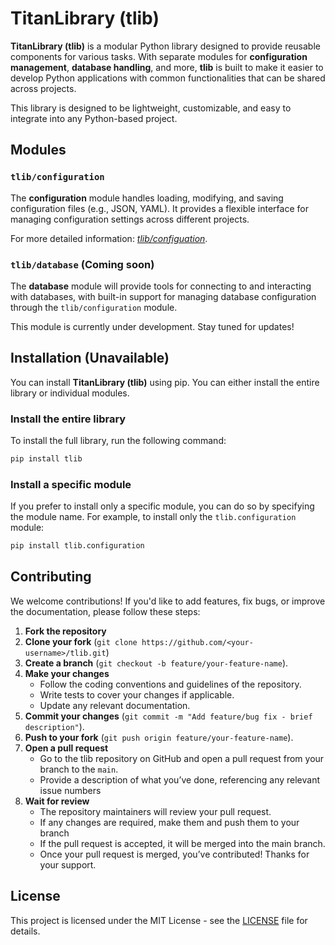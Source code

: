 # TitanLibrary (tlib)

**TitanLibrary (tlib)** is a modular Python library designed to provide reusable components for various tasks. With separate modules for **configuration management**, **database handling**, and more, **tlib** is built to make it easier to develop Python applications with common functionalities that can be shared across projects.

This library is designed to be lightweight, customizable, and easy to integrate into any Python-based project. 

## Modules

### `tlib/configuration`
The **configuration** module handles loading, modifying, and saving configuration files (e.g., JSON, YAML). It provides a flexible interface for managing configuration settings across different projects.

For more detailed information: [*tlib/configuation*](configuration/README.md).

### `tlib/database` (Coming soon)
The **database** module will provide tools for connecting to and interacting with databases, with built-in support for managing database configuration through the `tlib/configuration` module. 

This module is currently under development. Stay tuned for updates!

## Installation (Unavailable)

You can install **TitanLibrary (tlib)** using pip. You can either install the entire library or individual modules.

### Install the entire library
To install the full library, run the following command:

```bash
pip install tlib
```

### Install a specific module
If you prefer to install only a specific module, you can do so by specifying the module name. For example, to install only the `tlib.configuration` module:

```bash
pip install tlib.configuration
```

## Contributing

We welcome contributions! If you'd like to add features, fix bugs, or improve the documentation, please follow these steps:

1. **Fork the repository**
2. **Clone your fork** (`git clone https://github.com/<your-username>/tlib.git`)
3. **Create a branch** (`git checkout -b feature/your-feature-name`).
4. **Make your changes**
   - Follow the coding conventions and guidelines of the repository.
   - Write tests to cover your changes if applicable.
   - Update any relevant documentation.
5. **Commit your changes** (`git commit -m "Add feature/bug fix - brief description"`).
6. **Push to your fork** (`git push origin feature/your-feature-name`).
7. **Open a pull request**
   - Go to the tlib repository on GitHub and open a pull request from your branch to the `main`.
   - Provide a description of what you’ve done, referencing any relevant issue numbers
9. **Wait for review**
   - The repository maintainers will review your pull request.
   - If any changes are required, make them and push them to your branch
   - If the pull request is accepted, it will be merged into the main branch.
   - Once your pull request is merged, you’ve contributed! Thanks for your support.

## License

This project is licensed under the MIT License - see the [LICENSE](LICENSE) file for details.
